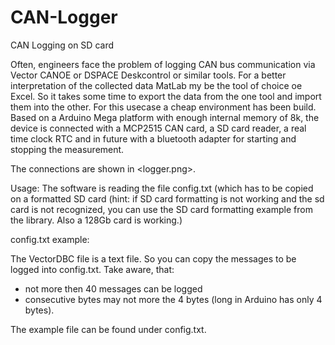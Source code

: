 
# CAN-Logger
CAN Logging on SD card

Often, engineers face the problem of logging CAN bus communication via Vector CANOE or DSPACE Deskcontrol or similar tools. For a better interpretation of the collected data MatLab my be the tool of choice oe Excel. So it takes some time to export the data from the one tool and import them into the other.
For this usecase a cheap environment has been build. Based on a Arduino Mega platform with enough internal memory of 8k, the device is connected with a MCP2515 CAN card, a SD card reader, a real time clock RTC and in future with a bluetooth adapter for starting and stopping the measurement.

The connections are shown in <logger.png>.

Usage:
The software is reading the file config.txt (which has to be copied on a formatted SD card (hint: if SD card formatting is not working and the sd card is not recognized, you can use the SD card formatting example from the library. Also a 128Gb card is working.)

config.txt example:

The VectorDBC file is a text file. So you can copy the messages to be logged into config.txt. Take aware, that: 
- not more then 40 messages can be logged
- consecutive bytes may not more the 4 bytes (long in Arduino has only 4 bytes). 

The example file can be found under config.txt.



